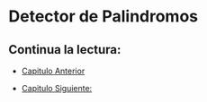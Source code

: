 # Detector de Palindromos

## Continua la lectura:

- [Capitulo Anterior](./../32_Recorrer-Slices)

- [Capitulo Siguiente: ](./../34_Maps)
